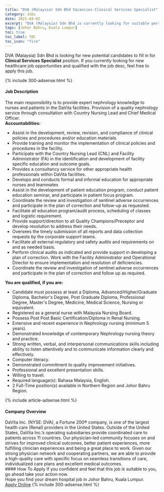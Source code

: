 ```yaml
---
title: "DVA (Malaysia) Sdn Bhd Vacancies Clinical Services Specialist" 
category: Jobs 
date: 2021-04-02 
excerpt: "DVA (Malaysia) Sdn Bhd is currently looking for suitable person to fill in the Clinical Services Specialist which positioned at Johor Bahru, Kuala Lumpur" 
tags: [Johor Bahru, Kuala Lumpur] 
toc: true 
toc_label: TOC 
toc_icon: "fire" 
--- 
```


<p>DVA (Malaysia) Sdn Bhd is looking for new potential candidates to fill in for <b>Clinical Services Specialist</b> position. If you currently looking for new healthcare job opportunities and qualified with the job desc, feel free to apply this job.
</p>{% include 300-adsense.html %} 
<div><div><h4>Job Description</h4></div><div><div><span><div><div><div>The main responsibility is to provide expert nephrology knowledge to nurses and patients in the DaVita facilities. Provision of a quality nephrology service through consultation with Country Nursing Lead and Chief Medical Officer.</div><div><strong>Accountabilities:</strong></div><ul><li>Assist in the development, review, revision, and compliance of clinical policies and procedures and/or education materials.</li><li>Provide training and monitor the implementation of clinical policies and procedures in the facility.</li><li>Participate with the Country Nursing Lead (CNL) and Facility Administrator (FA) in the identification and development of facility specific education and outcome goals.</li><li>Provides a consultancy service for other appropriate health professionals within DaVita facilities.</li><li>Develops and conducts formal and informal education for appropriate nurses and teammates</li><li>Assist in the development of patient education program, conduct patient education seminar, and participate in patient focus program.</li><li>Coordinate the review and investigation of sentinel adverse occurrences and participate in the plan of correction and follow-up as requested.</li><li>Facilitate all education program/audit process, scheduling of classes and logistic requirement.</li><li>Provide support/direction to all Quality Champions/Preceptor and develop resolution to address their needs.</li><li>Oversees the timely submission of all reports and data collection requests by the corporate support teams.</li><li>Facilitate all external regulatory and safety audits and requirements on and as needed basis.</li><li>Perform clinical audits as indicated and provide support in developing a plan of correction. Work with the Facility Administrator and Operational Director to ensure implementation and resolution of deficiencies.</li><li>Coordinate the review and investigation of sentinel adverse occurrences and participate in the plan of correction and follow up as required.</li></ul><div><strong>You are qualified, if you are:</strong></div><ul><li>Candidate must possess at least a Diploma, Advanced/Higher/Graduate Diploma, Bachelor's Degree, Post Graduate Diploma, Professional Degree, Master's Degree, Medicine, Medical Science, Nursing or equivalent.</li><li>Registered as a general nurse with Malaysia Nursing Board.</li><li>Possess Post Post Basic Certification/Diploma in Renal Nursing.</li><li>Extensive and recent experience in Nephrology nursing (minimum 5 years).</li><li>Demonstrated knowledge of contemporary Nephrology nursing theory and practice.</li><li>Strong written, verbal, and interpersonal communications skills including ability to listen attentively and to communicate information clearly and effectively.</li><li>Computer literacy.</li><li>Demonstrated commitment to quality improvement initiatives.</li><li>Professional and excellent presentation skills.</li><li>Willing to travel.</li><li>Required language(s): Bahasa Malaysia, English.</li><li>2 Full-Time position(s) available in Northern Region and Johor Bahru Region.</li></ul></div></div></span></div></div></div> 
{% include article-adsense.html %} 
<div><div><h4>Company Overview</h4></div><div><div><span><div><div>
	DaVita Inc. (NYSE: DVA), a Fortune 200&#174; company, is one of the largest health care (Renal) providers in the United States. Outside of the United States, DaVita Inc.&#8217;s operating subsidiaries provide coordinated care to patients across 11 countries. Our physician-led community focuses on and strives for improved clinical outcomes, better patient experiences, more fulfilling clinician experiences and being a great place to work. Given our strong physician network and cooperating partners, we are able to provide a high-quality care with specific focus on seamless transitions of care, individualized care plans and excellent medical outcomes.</div></div></span></div></div></div> 
#### How To Apply 
If you confident and feel that this job is suitable to you, go ahead take your action now. <br/> 
Hope you find your dream hospital job in Johor Bahru, Kuala Lumpur. <br/> 
<a href="https://www.jobstreet.com.my/en/job/clinical-services-specialist-4524356?jobId=jobstreet-my-job-4524356" class="btn btn--warning" target="_blank" rel="nofollow noopenner">Apply Online</a> 
{% include 300-adsense.html %} 